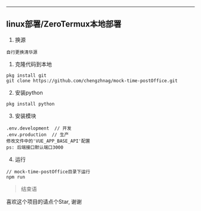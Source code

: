 

---
## linux部署/ZeroTermux本地部署

1. 换源

```
自行更换清华源
```


1. 克隆代码到本地

```
pkg install git
git clone https://github.com/chengzhnag/mock-time-postOffice.git
```

2. 安装python

```
pkg install python
```

3. 安装模块

```
.env.development  // 开发
.env.production  // 生产
修改文件中的'VUE_APP_BASE_API'配置
ps: 后端接口默认端口3000
```

4. 运行

```
// mock-time-postOffice目录下运行
npm run
```






> 结束语

喜欢这个项目的请点个Star, 谢谢


